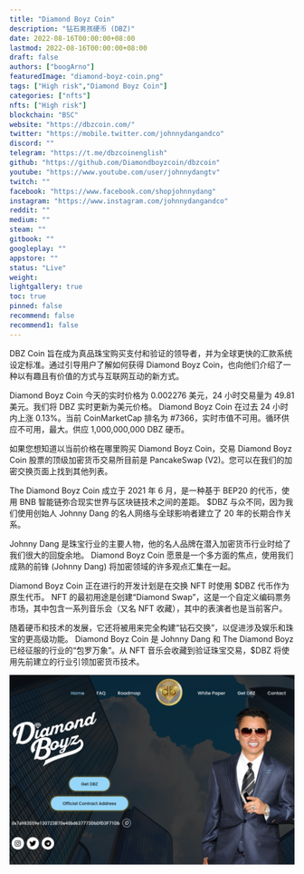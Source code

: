 ```yaml
---
title: "Diamond Boyz Coin"
description: "钻石男孩硬币 (DBZ)"
date: 2022-08-16T00:00:00+08:00
lastmod: 2022-08-16T00:00:00+08:00
draft: false
authors: ["boogArno"]
featuredImage: "diamond-boyz-coin.png"
tags: ["High risk","Diamond Boyz Coin"]
categories: ["nfts"]
nfts: ["High risk"]
blockchain: "BSC"
website: "https://dbzcoin.com/"
twitter: "https://mobile.twitter.com/johnnydangandco"
discord: ""
telegram: "https://t.me/dbzcoinenglish"
github: "https://github.com/Diamondboyzcoin/dbzcoin"
youtube: "https://www.youtube.com/user/johnnydangtv"
twitch: ""
facebook: "https://www.facebook.com/shopjohnnydang"
instagram: "https://www.instagram.com/johnnydangandco"
reddit: ""
medium: ""
steam: ""
gitbook: ""
googleplay: ""
appstore: ""
status: "Live"
weight: 
lightgallery: true
toc: true
pinned: false
recommend: false
recommend1: false
---
```

DBZ Coin 旨在成为真品珠宝购买支付和验证的领导者，并为全球更快的汇款系统设定标准。通过引导用户了解如何获得 Diamond Boyz Coin，也向他们介绍了一种以有趣且有价值的方式与互联网互动的新方式。

Diamond Boyz Coin 今天的实时价格为 0.002276 美元，24 小时交易量为 49.81 美元。我们将 DBZ 实时更新为美元价格。 Diamond Boyz Coin 在过去 24 小时内上涨 0.13%。当前 CoinMarketCap 排名为 #7366，实时市值不可用。循环供应不可用，最大。供应 1,000,000,000 DBZ 硬币。

如果您想知道以当前价格在哪里购买 Diamond Boyz Coin，交易 Diamond Boyz Coin 股票的顶级加密货币交易所目前是 PancakeSwap (V2)。您可以在我们的加密交换页面上找到其他列表。

The Diamond Boyz Coin 成立于 2021 年 6 月，是一种基于 BEP20 的代币，使用 BNB 智能链弥合现实世界与区块链技术之间的差距。 $DBZ 与众不同，因为我们使用创始人 Johnny Dang 的名人网络与全球影响者建立了 20 年的长期合作关系。

Johnny Dang 是珠宝行业的主要人物，他的名人品牌在潜入加密货币行业时给了我们很大的回旋余地。 Diamond Boyz Coin 愿景是一个多方面的焦点，使用我们成熟的前锋 (Johnny Dang) 将加密领域的许多观点汇集在一起。

Diamond Boyz Coin 正在进行的开发计划是在交换 NFT 时使用 $DBZ 代币作为原生代币。 NFT 的最初用途是创建“Diamond Swap”，这是一个自定义编码票务市场，其中包含一系列音乐会（又名 NFT 收藏），其中的表演者也是当前客户。

随着硬币和技术的发展，它还将被用来完全构建“钻石交换”，以促进涉及娱乐和珠宝的更高级功能。 Diamond Boyz Coin 是 Johnny Dang 和 The Diamond Boyz 已经征服的行业的“包罗万象”。从 NFT 音乐会收藏到验证珠宝交易，$DBZ 将使用先前建立的行业引领加密货币技术。

![diamondboyzcoin-dapp-high-risk-bsc-image1_c5039e3aed07e810882f1cdfa9ca4ed4](diamondboyzcoin-dapp-high-risk-bsc-image1_c5039e3aed07e810882f1cdfa9ca4ed4.png)
